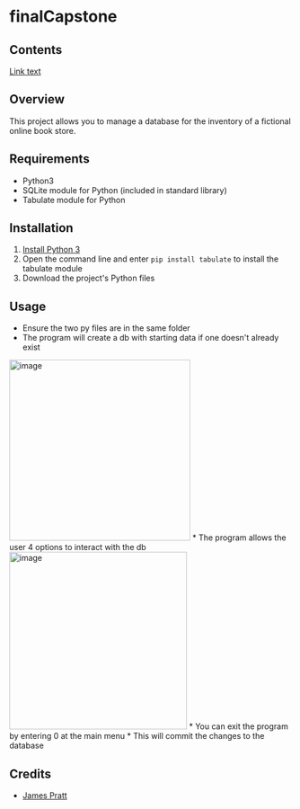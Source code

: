 # finalCapstone

## Contents
[Link text](#dogs)



## Overview
This project allows you to manage a database for the inventory of a fictional online book store.

## Requirements
* Python3
* SQLite module for Python (included in standard library)
* Tabulate module for Python


## Installation
1. [Install Python 3](https://www.python.org/downloads/)
2. Open the command line and enter `pip install tabulate` to install the tabulate module
3. Download the project's Python files

<a name="dogs"></a>
## Usage
* Ensure the two py files are in the same folder
* The program will create a db with starting data if one doesn't already exist
<img width="322" alt="image" src="https://user-images.githubusercontent.com/103628073/218251151-98bb86c0-e36b-4aba-b393-6f205ade62ed.png">
* The program allows the user 4 options to interact with the db
<img width="316" alt="image" src="https://user-images.githubusercontent.com/103628073/218251197-c91655e9-2197-4e3d-8198-a9765d863993.png">
* You can exit the program by entering 0 at the main menu
* This will commit the changes to the database

## Credits
* [James Pratt](github.com/jeen-yuhs)	
